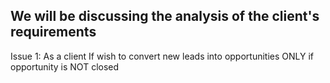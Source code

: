 ## We will be discussing the analysis of the client's requirements

Issue 1:
  As a client
  If wish to convert
  new leads
  into opportunities
  ONLY if opportunity is NOT closed
